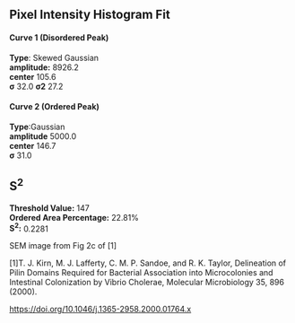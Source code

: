 ## Pixel Intensity Histogram Fit

#### Curve 1 (Disordered Peak)
**Type**: Skewed Gaussian\
**amplitude:** 8926.2\
**center** 105.6\
**σ** 32.0
**σ2** 27.2


#### Curve 2 (Ordered Peak)
**Type**:Gaussian\
**amplitude** 5000.0\
**center** 146.7\
**σ** 31.0


## S<sup>2</sup>
**Threshold Value:** 147\
**Ordered Area Percentage:** 22.81%\
**S<sup>2</sup>:** 0.2281




SEM image from Fig 2c of [1]

[1]T. J. Kirn, M. J. Lafferty, C. M. P. Sandoe, and R. K. Taylor, Delineation of Pilin Domains Required for Bacterial Association into Microcolonies and Intestinal Colonization by Vibrio Cholerae, Molecular Microbiology 35, 896 (2000).

https://doi.org/10.1046/j.1365-2958.2000.01764.x
